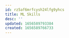 ```yaml
---
id: rz5af6mrfcysh24lfg9yhcs
title: ML Skills
desc: ''
updated: 1656589793384
created: 1656589766733
---
```


